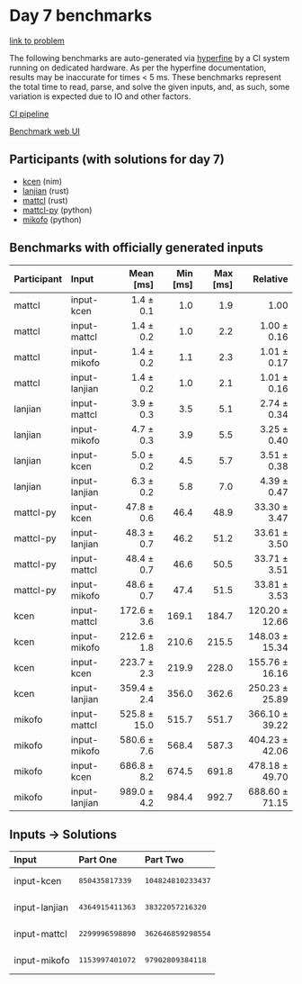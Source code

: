 # Day 7 benchmarks

[link to problem](https://adventofcode.com/2024/day/7)

The following benchmarks are auto-generated via
[hyperfine](https://github.com/sharkdp/hyperfine) by a CI system running on
dedicated hardware. As per the hyperfine documentation, results may be
inaccurate for times < 5 ms. These benchmarks represent the total time to read,
parse, and solve the given inputs, and, as such, some variation is expected due
to IO and other factors.

[CI pipeline](http://ci.papercode.net:8080/teams/main/pipelines/aoc2024)

[Benchmark web UI](https://aoc.ancalagon.black)


## Participants (with solutions for day 7)

- [kcen](https://github.com/kcen/aoc2024) (nim)
- [lanjian](https://github.com/lanjian/aoc-2024) (rust)
- [mattcl](https://github.com/mattcl/aoc2024) (rust)
- [mattcl-py](https://github.com/mattcl/aoc2024-py) (python)
- [mikofo](https://github.com/mikofo/aoc2024) (python)


## Benchmarks with officially generated inputs

| Participant | Input | Mean [ms] | Min [ms] | Max [ms] | Relative |
|:---|:---|---:|---:|---:|---:|
| mattcl | input-kcen | 1.4 ± 0.1 | 1.0 | 1.9 | 1.00 |
| mattcl | input-mattcl | 1.4 ± 0.2 | 1.0 | 2.2 | 1.00 ± 0.16 |
| mattcl | input-mikofo | 1.4 ± 0.2 | 1.1 | 2.3 | 1.01 ± 0.17 |
| mattcl | input-lanjian | 1.4 ± 0.2 | 1.0 | 2.1 | 1.01 ± 0.16 |
| lanjian | input-mattcl | 3.9 ± 0.3 | 3.5 | 5.1 | 2.74 ± 0.34 |
| lanjian | input-mikofo | 4.7 ± 0.3 | 3.9 | 5.5 | 3.25 ± 0.40 |
| lanjian | input-kcen | 5.0 ± 0.2 | 4.5 | 5.7 | 3.51 ± 0.38 |
| lanjian | input-lanjian | 6.3 ± 0.2 | 5.8 | 7.0 | 4.39 ± 0.47 |
| mattcl-py | input-kcen | 47.8 ± 0.6 | 46.4 | 48.9 | 33.30 ± 3.47 |
| mattcl-py | input-lanjian | 48.3 ± 0.7 | 46.2 | 51.2 | 33.61 ± 3.50 |
| mattcl-py | input-mattcl | 48.4 ± 0.7 | 46.6 | 50.5 | 33.71 ± 3.51 |
| mattcl-py | input-mikofo | 48.6 ± 0.7 | 47.4 | 51.5 | 33.81 ± 3.53 |
| kcen | input-mattcl | 172.6 ± 3.6 | 169.1 | 184.7 | 120.20 ± 12.66 |
| kcen | input-mikofo | 212.6 ± 1.8 | 210.6 | 215.5 | 148.03 ± 15.34 |
| kcen | input-kcen | 223.7 ± 2.3 | 219.9 | 228.0 | 155.76 ± 16.16 |
| kcen | input-lanjian | 359.4 ± 2.4 | 356.0 | 362.6 | 250.23 ± 25.89 |
| mikofo | input-mattcl | 525.8 ± 15.0 | 515.7 | 551.7 | 366.10 ± 39.22 |
| mikofo | input-mikofo | 580.6 ± 7.6 | 568.4 | 587.3 | 404.23 ± 42.06 |
| mikofo | input-kcen | 686.8 ± 8.2 | 674.5 | 691.8 | 478.18 ± 49.70 |
| mikofo | input-lanjian | 989.0 ± 4.2 | 984.4 | 992.7 | 688.60 ± 71.15 |


## Inputs -> Solutions

| Input | Part One | Part Two |
|:---|:---|:---|
|input-kcen|<pre>850435817339</pre>|<pre>104824810233437</pre>|
|input-lanjian|<pre>4364915411363</pre>|<pre>38322057216320</pre>|
|input-mattcl|<pre>2299996598890</pre>|<pre>362646859298554</pre>|
|input-mikofo|<pre>1153997401072</pre>|<pre>97902809384118</pre>|